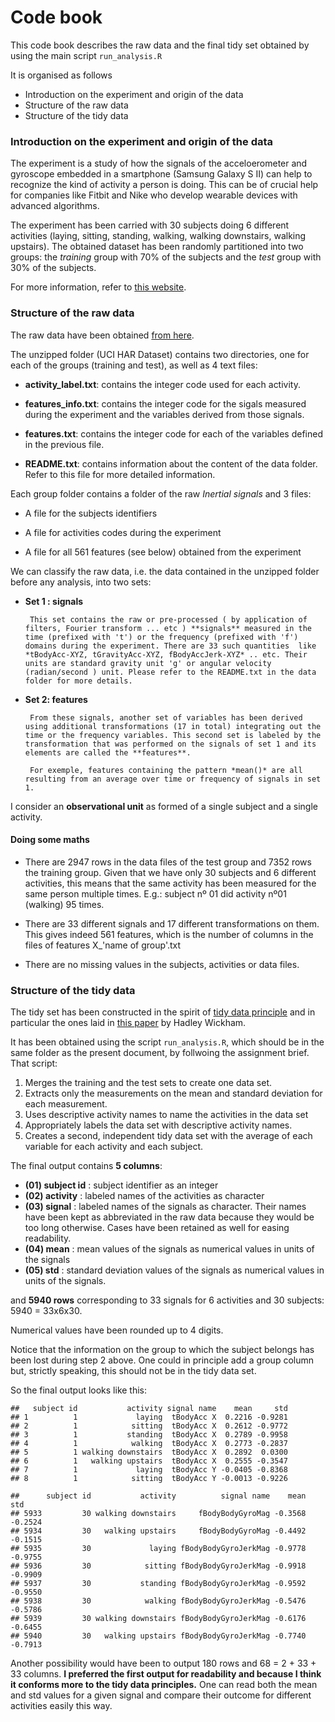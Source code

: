 Code book
=========

This code book describes the raw data and the final tidy set obtained by using the main script `run_analysis.R`

It is organised as follows

+ Introduction on the experiment and origin of the data
+ Structure of the raw data
+ Structure of the tidy data

### Introduction on the experiment and origin of the data
The experiment is a study of how the signals of the acceloerometer and gyroscope embedded in a smartphone (Samsung Galaxy S II)  can help to recognize the kind of activity a person is doing. This can be of crucial help for companies like Fitbit and Nike who develop wearable devices with advanced algorithms.

The experiment has been carried with 30 subjects doing 6 different activities (laying, sitting, standing, walking, walking downstairs, walking upstairs). The obtained dataset has been randomly partitioned into two groups: the *training* group with 70% of the subjects and the *test* group with 30% of the subjects.

For more information, refer to [this website](http://archive.ics.uci.edu/ml/datasets/Human+Activity+Recognition+Using+Smartphones).

### Structure of the raw data

The raw data have been obtained [from here](https://d396qusza40orc.cloudfront.net/getdata%2Fprojectfiles%2FUCI%20HAR%20Dataset.zip ).

The unzipped folder (UCI HAR Dataset) contains two directories, one for each of the groups (training and test), as well as 4 text files:

+ **activity_label.txt**: contains the integer code used for each activity.
       
+ **features_info.txt**: contains the integer code for the sigals measured during the experiment and the variables derived from those signals.
       
+ **features.txt**: contains the integer code for each of the variables defined in the previous file.
       
+ **README.txt**: contains information about the content of the data folder. Refer to this file for more detailed information.

Each group folder contains a folder of the raw *Inertial signals* and 3 files:

+ A file for the subjects identifiers

+ A file for activities codes during the experiment

+ A file for all 561 features (see below) obtained from the experiment
       

We can classify the raw data, i.e. the data contained in the unzipped folder before any analysis, into two sets:

+ **Set 1 : signals**

       This set contains the raw or pre-processed ( by application of filters, Fourier transform ... etc ) **signals** measured in the time (prefixed with 't') or the frequency (prefixed with 'f') domains during the experiment. There are 33 such quantities  like *tBodyAcc-XYZ, tGravityAcc-XYZ, fBodyAccJerk-XYZ* .. etc. Their units are standard gravity unit 'g' or angular velocity (radian/second ) unit. Please refer to the README.txt in the data folder for more details.
       
+ **Set 2: features**

       From these signals, another set of variables has been derived using additional transformations (17 in total) integrating out the time or the frequency variables. This second set is labeled by the transformation that was performed on the signals of set 1 and its elements are called the **features**.

       For exemple, features containing the pattern *mean()* are all resulting from an average over time or frequency of signals in set 1. 
       
I consider an **observational unit** as formed of a single subject and a single activity.
       
#### Doing some maths

+ There are 2947 rows in the data files of the test group and 7352 rows the training group. Given that we have only 30 subjects and 6 different activities, this means that the same activity has been measured for the same person multiple times. E.g.: subject nº 01 did activity nº01 (walking) 95 times.

+ There are 33 different signals and 17 different transformations on them. This gives indeed 561 features, which is the number of columns in the files of features X_'name of group'.txt

+ There are no missing values in the subjects, activities or data files.



### Structure of the tidy data

The tidy set has been constructed in the spirit of [tidy data principle](https://github.com/jtleek/datasharing) and in particular the ones laid in [this paper](http://vita.had.co.nz/papers/tidy-data.pdf) by Hadley Wickham.

It has been obtained using the script `run_analysis.R`, which should be in the same folder as the present document, by follwoing the assignment brief. That script: 

1. Merges the training and the test sets to create one data set.
2. Extracts only the measurements on the mean and standard deviation for each measurement. 
3. Uses descriptive activity names to name the activities in the data set
4. Appropriately labels the data set with descriptive activity names. 
5. Creates a second, independent tidy data set with the average of each variable for each activity and each subject.

The final output contains **5 columns**:

+ **(01) subject id** : subject identifier as an integer
+ **(02) activity** : labeled names of the activities as character
+ **(03) signal** : labeled names of the signals as character. Their names have been kept as abbreviated in the raw data because they would be too long otherwise. Cases have been retained as well for easing readability.
+ **(04) mean** : mean values of the signals as numerical values in units of the signals
+ **(05) std** : standard deviation values of the signals as numerical values in units of the signals.
       
and **5940 rows** corresponding to 33 signals for 6 activities and 30 subjects: 5940 = 33x6x30.

Numerical values have been rounded up to 4 digits.

Notice that the information on the group to which the subject belongs has been lost during step 2 above. One could in principle add a group column but, strictly speaking, this should not be in the tidy data set.

So the final output looks like this:


```
##   subject id           activity signal name    mean     std
## 1          1             laying  tBodyAcc X  0.2216 -0.9281
## 2          1            sitting  tBodyAcc X  0.2612 -0.9772
## 3          1           standing  tBodyAcc X  0.2789 -0.9958
## 4          1            walking  tBodyAcc X  0.2773 -0.2837
## 5          1 walking downstairs  tBodyAcc X  0.2892  0.0300
## 6          1   walking upstairs  tBodyAcc X  0.2555 -0.3547
## 7          1             laying  tBodyAcc Y -0.0405 -0.8368
## 8          1            sitting  tBodyAcc Y -0.0013 -0.9226
```

```
##      subject id           activity          signal name    mean     std
## 5933         30 walking downstairs     fBodyBodyGyroMag -0.3568 -0.2524
## 5934         30   walking upstairs     fBodyBodyGyroMag -0.4492 -0.1515
## 5935         30             laying fBodyBodyGyroJerkMag -0.9778 -0.9755
## 5936         30            sitting fBodyBodyGyroJerkMag -0.9918 -0.9909
## 5937         30           standing fBodyBodyGyroJerkMag -0.9592 -0.9550
## 5938         30            walking fBodyBodyGyroJerkMag -0.5476 -0.5786
## 5939         30 walking downstairs fBodyBodyGyroJerkMag -0.6176 -0.6455
## 5940         30   walking upstairs fBodyBodyGyroJerkMag -0.7740 -0.7913
```


Another possibility would have been to output 180 rows and 68 = 2 + 33 + 33 columns. **I preferred the first output for readability and because I think it conforms more to the tidy data principles.** One can read both the mean and std values for a given signal and compare their outcome for different activities easily this way.


